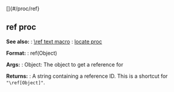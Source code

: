 []{#/proc/ref}
  ## ref proc
  **See also:**
  :   [\\ref text macro](ref/DM/text/macros/ref)
  :   [locate proc](ref/proc/locate)
  <!-- -->
  **Format:**
  :   ref(Object)
  <!-- -->
  **Args:**
  :   Object: The object to get a reference for
  <!-- -->
  **Returns:**
  :   A string containing a reference ID.
  This is a shortcut for `"\ref[Object]"`.
